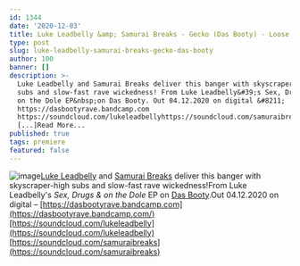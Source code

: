 ```yaml
---
id: 1344
date: '2020-12-03'
title: Luke Leadbelly &amp; Samurai Breaks - Gecko (Das Booty) - Loose Lips
type: post
slug: luke-leadbelly-samurai-breaks-gecko-das-booty
author: 100
banner: []
description: >-
  Luke Leadbelly and Samurai Breaks deliver this banger with skyscraper-high
  subs and slow-fast rave wickedness! From Luke Leadbelly&#39;s Sex, Drugs &amp;
  on the Dole EP&nbsp;on Das Booty. Out 04.12.2020 on digital &#8211;
  https://dasbootyrave.bandcamp.com
  https://soundcloud.com/lukeleadbellyhttps://soundcloud.com/samuraibreaks
  [...]Read More...
published: true
tags: premiere
featured: false
---
```

![image](../undefined)[Luke Leadbelly](https://www.residentadvisor.net/dj/leadbelly) and [Samurai Breaks](https://www.discogs.com/artist/4496771-Samurai-Breaks) deliver this banger with skyscraper-high subs and slow-fast rave wickedness!From Luke Leadbelly's _Sex, Drugs & on the Dole_ EP on [Das Booty](https://dasbootyrave.bandcamp.com).Out 04.12.2020 on digital – [https://dasbootyrave.bandcamp.com](https://dasbootyrave.bandcamp.com/)[https://soundcloud.com/lukeleadbelly](https://soundcloud.com/lukeleadbelly)  
[https://soundcloud.com/samuraibreaks](https://soundcloud.com/samuraibreaks)
